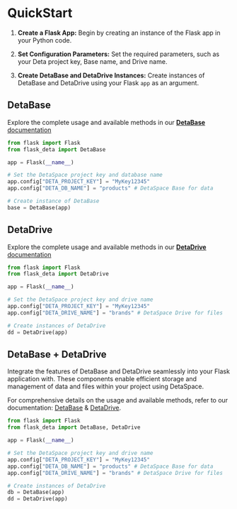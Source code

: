 # QuickStart

1. **Create a Flask App:** Begin by creating an instance of the Flask app in your Python code.

2. **Set Configuration Parameters:** Set the required parameters, such as your Deta project key, Base name, and Drive name.

3. **Create DetaBase and DetaDrive Instances:** Create instances of DetaBase and DetaDrive using your Flask `app` as an argument.


## DetaBase

Explore the complete usage and available methods in our [**DetaBase** documentation](../detabase/base.md)

```python
from flask import Flask
from flask_deta import DetaBase

app = Flask(__name__)

# Set the DetaSpace project key and database name
app.config["DETA_PROJECT_KEY"] = "MyKey12345"
app.config["DETA_DB_NAME"] = "products" # DetaSpace Base for data 

# Create instance of DetaBase
base = DetaBase(app)
```



## DetaDrive

Explore the complete usage and available methods in our [**DetaDrive** documentation](../detadrive/drive.md)

```python
from flask import Flask
from flask_deta import DetaDrive

app = Flask(__name__)

# Set the DetaSpace project key and drive name
app.config["DETA_PROJECT_KEY"] = "MyKey12345"
app.config["DETA_DRIVE_NAME"] = "brands" # DetaSpace Drive for files

# Create instances of DetaDrive
dd = DetaDrive(app)

```


## DetaBase + DetaDrive

Integrate the features of DetaBase and DetaDrive seamlessly into your Flask application with. These components enable efficient storage and management of data and files within your project using DetaSpace.

For comprehensive details on the usage and available methods, refer to our documentation: [DetaBase](../detabase/base.md) & [DetaDrive](../detadrive/drive.md).

```python
from flask import Flask
from flask_deta import DetaBase, DetaDrive

app = Flask(__name__)

# Set the DetaSpace project key and drive name
app.config["DETA_PROJECT_KEY"] = "MyKey12345"
app.config["DETA_DB_NAME"] = "products" # DetaSpace Base for data 
app.config["DETA_DRIVE_NAME"] = "brands" # DetaSpace Drive for files

# Create instances of DetaDrive
db = DetaBase(app)
dd = DetaDrive(app)

```